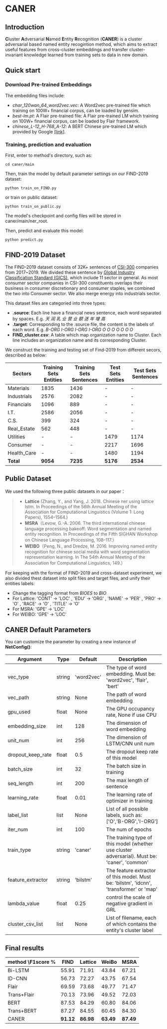 # CANER

## Introduction

**C**luster **A**dversarial **N**amed **E**ntity **R**ecognition (**CANER**) is a cluster adversarial based named entity recogintion method, which aims to extract useful features from cross-cluster embeddings and transfer cluster-invariant knowledge learned from training sets to data in new domain.

## Quick start

### Download Pre-trained Embeddings

The embedding files include:

- *char_120wan_64_word2vec.vec*:  A Word2vec pre-trained file which training on 100W+ financial corpus, can be loaded by gensim.
- *best-lm.pt*: A Flair pre-trained file: A Flair pre-trained LM which training on 100W+ financial corpus, can be loaded by Flair framework.
- *chinese_L-12_H-768_A-12*: A BERT Chinese pre-trained LM which provided by Google [[link]](https://storage.googleapis.com/bert_models/2018_11_03/chinese_L-12_H-768_A-12.zip). 

### Training, prediction and evaluation

First, enter to method's directory, such as:

```shell
cd caner/main
```

Then, train the model by default parameter settings on our FIND-2019 dataset:

```
python train_on_FIND.py
```

or train on public dataset:
```
python train_on_public.py
```


The model's checkpoint and config files will be stored in caner/main/ner_root. 

Then, predict and evaluate this model:

```shell
python predict.py
```

## FIND-2019 Dataset

The FIND-2019 dataset consists of 32K+ sentences of [CSI-300](http://www.csindex.com.cn/en/indices/index-detail/000300) companies from 2017~2019. We divided these sentence by [Global Industry Classification Standard (GICS)](https://en.wikipedia.org/wiki/Global_Industry_Classification_Standard), which include 11 sector in general. As most consumer sector companies in CSI-300 constituents overlaps their business in consumer discretionary and consumer staples, we combined the two into Consumer sector. We also merge energy into industrials sector. 

This dataset files are categoried into three types:

- **.source**:  Each line have a financial news sentence,  each word separated by spaces.  E.g. *天 润 乳 业 营 业 额 逐 年 增 高*
- **.target**:  Corresponding to the .source file, the content is the labels of each word. E.g. *B-ORG I-ORG I-ORG I-ORG O O O O O O O*
- **FIND_cluster.csv**: A table which map organization name to Cluster. Each line includes an organization name and its corresponding Cluster.

We construct the training and testing set of Find-2019 from different secors, described as below:

| Sectors     | Training Sets Entities | Training Sets Sentences | Test Sets Entities | Test Sets Sentences |
| ----------- | ---------------------- | ----------------------- | ------------------ | ------------------- |
| Materials   | 1835                   | 1436                    | -                  | -                   |
| Industrials | 2576                   | 2082                    | -                  | -                   |
| Financials  | 1096                   | 889                     | -                  | -                   |
| I.T.        | 2586                   | 2056                    | -                  | -                   |
| C.S.        | 399                    | 324                     | -                  | -                   |
| Real_Estate | 562                    | 448                     | -                  | -                   |
| Utilities   | -                      | -                       | 1479               | 1174                |
| Consumer    | -                      | -                       | 2217               | 1696                |
| Health_Care | -                      | -                       | 1480               | 1194                |
| **Total**   | **9054**               | **7235**                | **5176**           | **2534**            |

## Public Dataset

We used the following three public datasets in our paper：
> - **Lattice**  (Zhang, Y., and Yang, J. 2018. Chinese ner using lattice lstm. In Proceedings of the 56th Annual Meeting of the Association for Computational Linguistics (Volume 1: Long Papers), 1554–1564.)
> - **MSRA**（Levow, G.-A. 2006. The third international chinese language processing bakeoff: Word segmentation and named entity recognition. In Proceedings of the Fifth SIGHAN Workshop on Chinese Language Processing, 108–117.）
> - **WEIBO**（Peng, N., and Dredze, M. 2016. Improving named entity recognition for chinese social media with word segmentation representation learning. In The 54th Annual Meeting of the Association for Computational Linguistics, 149.）
>

For keeping with the format of FIND-2019 and cross-dataset experiment, we also divided thest dataset into split files and target files, and unify their entities labels:

- Change the tagging format from *BIOES*  to *BIO*
- For Lattice:  'CONT' -> 'LOC'  ,  'EDU' -> 'ORG'  ,  'NAME' -> 'PER'  ,  'PRO' -> 'O'  ,  'RACE' -> 'O' , 'TITLE' -> 'O'
- For MSRA:  'GPE' -> 'LOC'
- For WEIBO:  'GPE' -> 'LOC'

## CANER Default Parameters

You can customize the parameter by creating a new instance of **NetConfig()**:

| Argument          | Type   | Default    | Description                                                  |
| ----------------- | ------ | ---------- | ------------------------------------------------------------ |
| vec_type          | string | 'word2vec' | The type of word embedding. Must be: 'word2vec', 'flair', 'bert' |
| vec_path          | string | None       | The path of word embedding                                   |
| gpu_used          | float  | None       | The GPU occupancy rate, None if use CPU                      |
| embedding_size    | int    | 128        | The dimension of word embedding                              |
| unit_num          | int    | 256        | The dimension of LSTM/CNN unit num                           |
| dropout_keep_rate | float  | 0.5        | The dropout keep rate of this model                          |
| batch_size        | int    | 32         | The batch size in training                                   |
| seq_length        | int    | 200        | The max length of sentence                                   |
| learning_rate     | float  | 0.01       | The learning rate of optimizer in training                   |
| label_list        | list   | None       | List of all possible labels, such as: ['O','B-ORG','I-ORG']  |
| iter_num          | int    | 100        | The num of epochs                                            |
| train_type        | string | 'caner'    | The training type of this model (whether use cluster adversarial). Must be: 'caner', 'common' |
| feature_extractor | string | 'bilstm'   | The feature extractor of this model. Must be: 'bilstm', 'idcnn', 'transformer' or 'map'|
|  lambda_value | float |0.25 | control the scale of negative gradient in GRL |
|  cluster_csv_list | list | None | List of  filename,  each of which contains the entity's cluster label |

## Final results

|   method \F1score %     |  FIND  |   Lattice  | WeiBo |MSRA|
| ----------------- | ------ | ---------- | ------- |-----|
|Bi-LSTM|55.91|71.91|43.84|67.21|
|ID-CNN|56.73|72.27|43.75|67.54|
|Flair|69.59|73.68|49.77|71.47|
|Trans+Flair|70.13|73.96|49.52|72.03|
|BERT|87.53|84.29|60.80|84.06|
|Trans+BERT|87.27|84.55|60.45|84.30|
|CANER|**91.12**|**86.98**|**63.49**|**87.49**|
